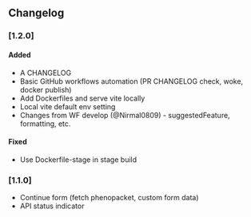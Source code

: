 ## Changelog

### [1.2.0]
#### Added
- A CHANGELOG
- Basic GitHub workflows automation (PR CHANGELOG check, woke, docker publish)
- Add Dockerfiles and serve vite locally
- Local vite default env setting
- Changes from WF develop (@Nirmal0809) - suggestedFeature, formatting, etc.
#### Fixed
- Use Dockerfile-stage in stage build 

### [1.1.0]
- Continue form (fetch phenopacket, custom form data)
- API status indicator
